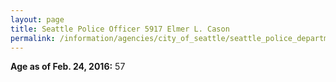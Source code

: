 ```yaml
---
layout: page
title: Seattle Police Officer 5917 Elmer L. Cason
permalink: /information/agencies/city_of_seattle/seattle_police_department/copbook/5917/
---
```


**Age as of Feb. 24, 2016:** 57
